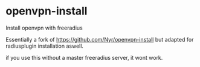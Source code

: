 # openvpn-install
Install openvpn with freeradius

Essentially a fork of https://github.com/Nyr/openvpn-install but adapted for radiusplugin installation aswell. 

if you use this without a master freeradius server, it wont work.
